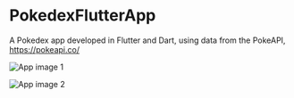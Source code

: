 # PokedexFlutterApp
A Pokedex app developed in Flutter and Dart, using data from the PokeAPI, https://pokeapi.co/


![App image 1](https://github.com/Mystery-Coder/PokedexFlutterApp/assets/74692430/60ce7fc2-dc96-4394-9986-24346b7f480c)



![App image 2](https://github.com/Mystery-Coder/PokedexFlutterApp/assets/74692430/3190594a-b60d-4bdd-ae30-d4277cd9bfd1)
